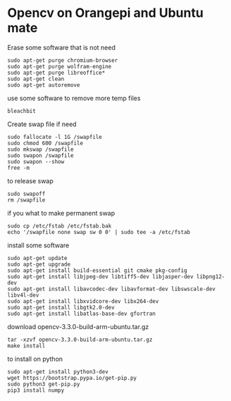 # Opencv on Orangepi and Ubuntu mate

Erase some software that is not need
```
sudo apt-get purge chromium-browser  
sudo apt-get purge wolfram-engine
sudo apt-get purge libreoffice*
sudo apt-get clean
sudo apt-get autoremove
```
use some software to remove more temp files
```
bleachbit
```
Create swap file if need
```
sudo fallocate -l 1G /swapfile
sudo chmod 600 /swapfile
sudo mkswap /swapfile
sudo swapon /swapfile
sudo swapon --show
free -m
```
to release swap
```
sudo swapoff
rm /swapfile
```
if you what to make permanent swap
```
sudo cp /etc/fstab /etc/fstab.bak
echo '/swapfile none swap sw 0 0' | sudo tee -a /etc/fstab
```
install some software
```
sudo apt-get update
sudo apt-get upgrade
sudo apt-get install build-essential git cmake pkg-config
sudo apt-get install libjpeg-dev libtiff5-dev libjasper-dev libpng12-dev
sudo apt-get install libavcodec-dev libavformat-dev libswscale-dev libv4l-dev
sudo apt-get install libxvidcore-dev libx264-dev
sudo apt-get install libgtk2.0-dev
sudo apt-get install libatlas-base-dev gfortran
```
download opencv-3.3.0-build-arm-ubuntu.tar.gz 
```
tar -xzvf opencv-3.3.0-build-arm-ubuntu.tar.gz
make install
```
to install on python
```
sudo apt-get install python3-dev
wget https://bootstrap.pypa.io/get-pip.py
sudo python3 get-pip.py
pip3 install numpy
```
